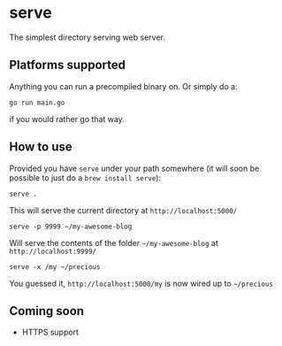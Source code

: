 # serve

The simplest directory serving web server.

## Platforms supported

Anything you can run a precompiled binary on. Or simply do a:

	go run main.go

if you would rather go that way.

## How to use

Provided you have ```serve``` under your path somewhere (it will soon be possible to just do a ```brew install serve```):

	serve .

This will serve the current directory at ```http://localhost:5000/```

	serve -p 9999 ~/my-awesome-blog

Will serve the contents of the folder ```~/my-awesome-blog``` at ```http://localhost:9999/```

	serve -x /my ~/precious

You guessed it, ```http://localhost:5000/my``` is now wired up to ```~/precious```

## Coming soon

* HTTPS support
